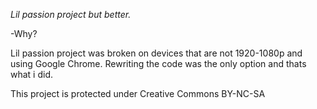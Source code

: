 *Lil passion project but better.*

-Why? 

Lil passion project was broken on devices that are not 1920-1080p and using Google Chrome. Rewriting the code was the only option and thats what i did.

This project is protected under Creative Commons BY-NC-SA